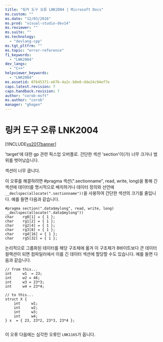 ```yaml
---
title: "링커 도구 오류 LNK2004 | Microsoft Docs"
ms.custom: ""
ms.date: "12/03/2016"
ms.prod: "visual-studio-dev14"
ms.reviewer: ""
ms.suite: ""
ms.technology: 
  - "devlang-cpp"
ms.tgt_pltfrm: ""
ms.topic: "error-reference"
f1_keywords: 
  - "LNK2004"
dev_langs: 
  - "C++"
helpviewer_keywords: 
  - "LNK2004"
ms.assetid: 07645371-e67b-4a2c-b0e0-dde24c94ef7e
caps.latest.revision: 7
caps.handback.revision: 7
author: "corob-msft"
ms.author: "corob"
manager: "ghogen"
---
```

# 링커 도구 오류 LNK2004
[!INCLUDE[vs2017banner](../../assembler/inline/includes/vs2017banner.md)]

'target'에 대한 gp 관련 픽스업 오버플로. 간단한 섹션 'section'이\(가\) 너무 크거나 범위를 벗어났습니다.  
  
 섹션이 너무 큽니다.  
  
 이 오류를 해결하려면 \#pragma 섹션\(".sectionname", read, write, long\)을 통해 긴 섹션에 데이터를 명시적으로 배치하거나 데이터 정의와 선언에 `__declspec(allocate(".sectionname"))`을 사용하여 간단한 섹션의 크기를 줄입니다.  예를 들면 다음과 같습니다.  
  
```  
#pragma section(".data$mylong", read, write, long)  
__declspec(allocate(".data$mylong"))  
char    rg0[1] = { 1 };  
char    rg1[2] = { 1 };  
char    rg2[4] = { 1 };  
char    rg3[8] = { 1 };  
char    rg4[16] = { 1 };  
char    rg5[32] = { 1 };  
```  
  
 논리적으로 그룹화된 데이터를 해당 구조체에 옮겨 이 구조체가 8바이트보다 큰 데이터 컬렉션이 되면 컴파일러에서 이를 긴 데이터 섹션에 할당할 수도 있습니다.  예를 들면 다음과 같습니다.  
  
```  
// from this...  
int     w1  = 23;  
int     w2 = 46;  
int     w3 = 23*3;  
int     w4 = 23*4;  
  
// to this...  
struct X {  
    int     w1;  
    int     w2;  
    int     w3;  
    int     w4;  
} x  = { 23, 23*2, 23*3, 23*4 };  
  
```  
  
 이 오류 다음에는 심각한 오류인 `LNK1165`가 옵니다.